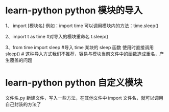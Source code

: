 # learn-python python 模块的导入

1、 import [模块名] 例如：import time
可以调用模块内的方法：time.sleep()

2、import t as time #对导入的模块重命名
t.sleep()

3、from time import sleep #导入 time 某块的 sleep 函数
使用时直接调用 sleep() # 这种导入方式我们不推荐，容易与模块当前文件中的函数造成重名，产生覆盖的问题

# learn-python python 自定义模块

文件名.py 新建文件，写入一些方法，在其他文件中 import 文件名，就可以调用自己封装的方法了
